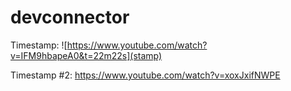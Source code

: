 # devconnector

Timestamp: ![https://www.youtube.com/watch?v=IFM9hbapeA0&t=22m22s](stamp)

Timestamp #2: https://www.youtube.com/watch?v=xoxJxifNWPE
